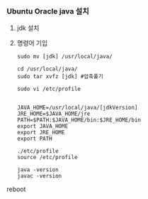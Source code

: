 ### Ubuntu Oracle java 설치

1. jdk 설치

2. 명령어 기입

   ```shell
   sudo mv [jdk] /usr/local/java/
   
   cd /usr/local/java/
   sudo tar xvfz [jdk] #압축풀기
   
   sudo vi /etc/profile
   
   
   JAVA_HOME=/usr/local/java/[jdkVersion]
   JRE_HOME=$JAVA_HOME/jre
   PATH=$PATH:$JAVA_HOME/bin:$JRE_HOME/bin
   export JAVA_HOME
   export JRE_HOME
   export PATH
   
   ./etc/profile
   source /etc/profile
   
   java -version
   javac -version
   
reboot
   ```
   
   